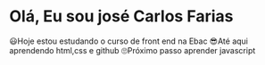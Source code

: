# Olá, Eu sou josé Carlos Farias
😃Hoje  estou estudando o curso de front end na Ebac
😎Até aqui aprendendo html,css e github
🙄Próximo passo aprender javascript



<!---
fariascarlos/fariascarlos is a ✨ special ✨ repository because its `README.md` (this file) appears on your GitHub profile.
You can click the Preview link to take a look at your changes.
--->
